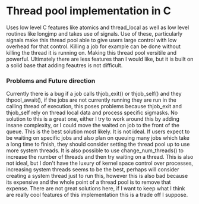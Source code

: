 # Thread pool implementation in C

Uses low level C features like atomics and thread_local as well as low level routines like longjmp and takes use of signals. Use of these, particularly signals make this thread pool able to give users large control with low overhead for that control. Killing a job for example can be done without killing the thread it is running on. Making this thread pool versitile and powerful. Ultimately there are less features than I would like, but it is built on a solid base that adding feautres is not difficult. 

### Problems and Future direction
Currently there is a bug if a job calls thjob_exit() or thjob_self() and they thpool_await(), if the jobs are not currently running they are run in the calling thread of execution, this poses problems because thjob_exit and thjob_self rely on thread local data and process specific sigmasks. No solution to this is a great one, either I try to work around this by adding insane complexity, or I could move the waited on job to the front of the queue. This is the best solution most likely. It is not ideal. If users expect to be waiting on specific jobs and also plan on queuing many jobs which take a long time to finish, they should consider setting the thread pool up to use more system threads. It is also possible to use change_num_threads() to increase the number of threads and then try waiting on a thread. This is also not ideal, but I don't have the luxury of kernel space control over processes, increasing system threads seems to be the best, perhaps will consider creating a system thread just to run this, however this is also bad because its expensive and the whole point of a thread pool is to remove that expense. There are not great solutions here, if I want to keep what I think are really cool features of this implementation this is a trade off I suppose. 
